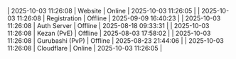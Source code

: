 | 2025-10-03 11:26:08 | Website | Online | 2025-10-03 11:26:05 |
| 2025-10-03 11:26:08 | Registration | Offline | 2025-09-09 16:40:23 |
| 2025-10-03 11:26:08 | Auth Server | Offline | 2025-08-18 09:33:31 |
| 2025-10-03 11:26:08 | Kezan (PvE) | Offline | 2025-08-03 17:58:02 |
| 2025-10-03 11:26:08 | Gurubashi (PvP) | Offline | 2025-08-23 21:44:06 |
| 2025-10-03 11:26:08 | Cloudflare | Online | 2025-10-03 11:26:05 |

